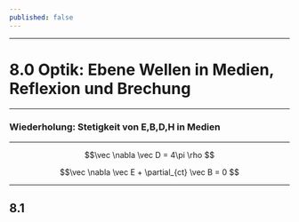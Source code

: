 ```yaml
---
published: false
---
```

---
# 8.0 Optik: Ebene Wellen in Medien, Reflexion und Brechung

---
### Wiederholung: Stetigkeit von E,B,D,H in Medien
---

$$\vec \nabla \vec D = 4\pi \rho $$

$$\vec \nabla \vec E + \partial_{ct} \vec B = 0 $$

---
## 8.1